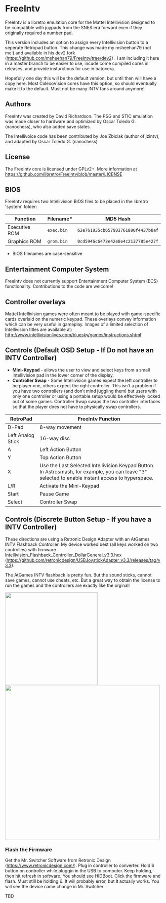 # FreeIntv
FreeIntv is a libretro emulation core for the Mattel Intellivision designed to be compatible with joypads from the SNES era forward even if they originally required a number pad.

This version includes an option to assign every Intellivision button to a seperate Retropad button. This change was made my msheehan79 (not me!) and available in his dev2 fork (https://github.com/msheehan79/FreeIntv/tree/dev2) . I am including it here in a master branch to be easier to use, incude come compiled cores in releases, and provide insturctions for use in batocera. 

Hopefully one day this will be the default version, but until then will have a copy here. Most ColecoVision cores have this option, so should eventually make it to the default. Must not be many INTV fans around anymore!

## Authors

FreeIntv was created by David Richardson.
The PSG and STIC emulation was made closer to hardware and optimized by Oscar Toledo G. (nanochess), who also added save states.

The Intellivoice code has been contributed by Joe Zbiciak (author of jzintv), and adapted by Oscar Toledo G. (nanochess)

## License
The FreeIntv core is licensed under GPLv2+. More information at https://github.com/libretro/FreeIntv/blob/master/LICENSE

## BIOS
FreeIntv requires two Intellivision BIOS files to be placed in the libretro 'system' folder:

| Function | Filename* | MD5 Hash |
| --- | --- | --- | 
| Executive ROM | `exec.bin`  | `62e761035cb657903761800f4437b8af` |
| Graphics ROM | `grom.bin` | `0cd5946c6473e42e8e4c2137785e427f` |

* BIOS filenames are case-sensitive

## Entertainment Computer System
FreeIntv does not currently support Entertainment Computer System (ECS) functionality. Contributions to the code are welcome!

## Controller overlays
Mattel Intellivision games were often meant to be played with game-specific cards overlaid on the numeric keypad. These overlays convey information which can be very useful in gameplay. Images of a limited selection of Intellivision titles are available at: http://www.intellivisionlives.com/bluesky/games/instructions.shtml

## Controls (Default OSD Setup - If Do not have an INTV Controller)

* **Mini-Keypad** - allows the user to view and select keys from a small Intellivision pad in the lower corner of the display.
* **Controller Swap** - Some Intellivision games expect the left controller to be player one, others expect the right controller. This isn't a problem if you have two controllers (and don't mind juggling them) but users with only one controller or using a portable setup would be effectively locked out of some games. Controller Swap swaps the two controller interfaces so that the player does not have to physically swap controllers.

| RetroPad | FreeIntv Function |
| --- | --- |
| D-Pad| 8-way movement |
| Left Analog Stick | 16-way disc |
| A | Left Action Button |
| Y | Top Action Button |
| X | Use the Last Selected Intellivision Keypad Button. In Astrosmash, for example, you can leave "3" selected to enable instant access to hyperspace. |
| L/R | Activate the Mini-Keypad |
| Start | Pause Game |
| Select | Controller Swap |

## Controls (Discrete Button Setup - If you have a INTV Controller)
These directions are using a Retronic Design Adapter with an AtGames INTV Flashback Controller. My device worked best (all keys worked on two controlles) with firmware Intellivision_Flashback_Controller_DollarGeneral_v3.3.hex (https://github.com/retronicdesign/USBJoystickAdapter_v3.3/releases/tag/v3.3). 

The AtGames INTV flashback is pretty fun. But the sound sticks, cannot save games, cannot use cheats, etc. But a great way to obtain the license to run the games and the controllers are exactly like the orginal!

<img src="https://github.com/jdeath/FreeIntvDiscreteButtons/assets/17914369/8f85c5ca-9af2-4bd1-a918-185472afb2c0" width="300">


<img src="https://github.com/jdeath/FreeIntvDiscreteButtons/assets/17914369/c9e1a746-8cb4-4824-81fd-067068421c4c" width="500">

### Flash the Firmware
Get the Mr. Switcher Software from Retronic Design (https://www.retronicdesign.com/). Plug in controller to converter. Hold 6 button on controller while pluggin in the USB to computer. Keep holding, then hit refresh in software. You should see HIDBoot. Click the firmware and flash. Must still be holding 6. It will probably error, but it actually works. You will see the device name change in Mr. Switcher

TBD


